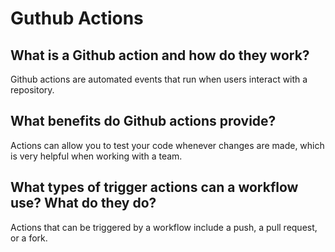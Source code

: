 # Guthub Actions

## What is a Github action and how do they work?

Github actions are automated events that run when users interact with a repository.

## What benefits do Github actions provide?

Actions can allow you to test your code whenever changes are made, which is very helpful when working with a team.

## What types of trigger actions can a workflow use? What do they do?

Actions that can be triggered by a workflow include a push, a pull request, or a fork.